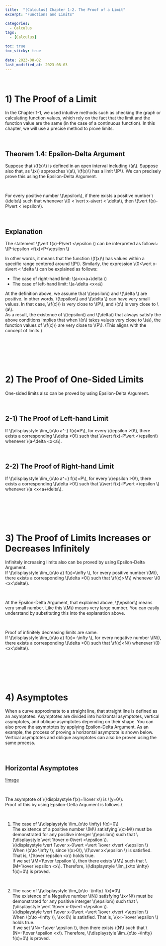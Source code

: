 ```yaml
---
title:  "[Calculus] Chapter 1-2. The Proof of a Limit"
excerpt: "Functions and Limits"

categories:
  - Calculus
tags:
  - [Calculus]

toc: true
toc_sticky: true
 
date: 2023-08-02
last_modified_at: 2023-08-03
---
```


&nbsp;

# 1) The Proof of a Limit
In the Chapter 1-1, we used intuitive methods such as checking the graph or calculating function values, which rely on the fact that the limit and the function value are the same (in the case of a continuous function). In this chapter, we will use a precise method to prove limits.

&nbsp;

## Theorem 1.4: Epsilon-Delta Argument
Suppose that \\(f(x)\\) is defined in an open interval including \\(a\\). Suppose also that, as \\(x\\) approaches \\(a\\), \\(f(x)\\) has a limit \\(P\\). We can precisely prove this using the Epsilon-Delta Argument.

&nbsp;

For every positive number \\(\epsilon\\), if there exists a positive number \\(\delta\\) such that whenever \\(0 < \vert x-a\vert < \delta\\), then \\(\vert f(x)-P\vert < \epsilon\\).

&nbsp;

## Explanation ##
The statement \\(\vert f(x)-P\vert <\epsilon \\) can be interpreted as follows:\
\\(P-\epsilon <f(x)<P+\epsilon \\)

In other words, it means that the function \\(f(x)\\) has values within a specific range centered around \\(P\\). Similarly, the expression \\(0<\vert x-a\vert < \delta \\) can be explained as follows:

- The case of right-hand limit: \\(a<x<a+\delta \\)
- The case of left-hand limit: \\(a-\delta <x<a\\)

At the definition above, we assume that \\(\epsilon\\) and \\(\delta \\) are positive. In other words, \\(\epsilon\\) and \\(\delta \\) can have very small values. In that case, \\(f(x)\\) is very close to \\(P\\), and \\(x\\) is very close to \\(a\\).\
As a result, the existence of \\(\epsilon\\) and \\(\delta\\) that always  satisfy the above conditions implies that when \\(x\\) takes values very close to \\(a\\), the function values of \\(f(x)\\) are very close to \\(P\\). (This aligns with the concept of limits.)

&nbsp;

&nbsp;

&nbsp;

# 2) The Proof of One-Sided Limits
One-sided limits also can be proved by using Epsilon-Delta Argument.

&nbsp;

## 2-1) The Proof of Left-hand Limit
If \\(\displaystyle \lim_{x\to a^-} f(x)=P\\), for every \\(\epsilon >0\\), there exists a corresponding \\(\delta >0\\) such that \\(\vert f(x)-P\vert <\epsilon\\) whenever \\(a-\delta <x<a\\).

&nbsp;

## 2-2) The Proof of Right-hand Limit
If \\(\displaystyle \lim_{x\to a^+} f(x)=P\\), for every \\(\epsilon >0\\), there exists a corresponding \\(\delta >0\\) such that \\(\vert f(x)-P\vert <\epsilon \\) whenever \\(a <x<a+\delta\\).

&nbsp;

&nbsp;

&nbsp;

# 3) The Proof of Limits Increases or Decreases Infinitely
Infinitely increasing limits also can be proved by using Epsilon-Delta Argument.\
If \\(\displaystyle \lim_{x\to a} f(x)=\infty \\), for every positive number \\(M\\), there exists a corresponding \\(\delta >0\\) such that \\(f(x)>M\\) whenever \\(0 <x<\delta\\).

&nbsp;

At the Epsilon-Delta Argument, that explained above, \\(\epsilon\\) means very small number. Like this \\(M\\) means very large number. You can easily understand by substituting this into the explanation above.

&nbsp;

Proof of infinitely decreasing limits are same.\
If \\(\displaystyle \lim_{x\to a} f(x)=-\infty \\), for every negative number \\(N\\), there exists a corresponding \\(\delta >0\\) such that \\(f(x)<N\\) whenever \\(0 <x<\delta\\).

&nbsp;

&nbsp;

&nbsp;

# 4) Asymptotes
When a curve approximate to a straight line, that straight line is defined as an asymptotes. Asymptotes are divided into horizontal asymptotes, vertical asymptotes, and oblique asymptotes depending on their shape. You can also prove the asymptotes by applying Epsilon-Delta Argument. As an example, the process of proving a horizontal asymptote is shown below. Vertical asymptotes and oblique asymptotes can also be proven using the same process.

&nbsp;

## Horizontal Asymptotes
[!image](/assets/images/calculus1.6.png)

&nbsp;

The asymptote of \\(\displaystyle f(x)=1\over x\\) is \\(y=0\\).\
Proof of this by using Epsilon-Delta Argument is follows.\

&nbsp;

1) The case of \\(\displaystyle \lim_{x\to \infty} f(x)=0\\)\
The existence of a positive number \\(M\\) satisfying \\(x>M\\) must be demonstrated for any positive interger \\(\epsilon\\) such that \\(\displaystyle \vert 1\over x-0\vert <\epsilon \\).\
\\(\displaystyle \vert 1\over x-0\vert =\vert 1\over x\vert <\epsilon \\)\
When \\(x\to \infty \\), since \\(x>0\\), \\(1\over x<\epsilon \\) is satisfied. That is, \\(1\over \epsilon <x\\) holds true.\
If we set \\(M=1\over \epsilon \\), then there exists \\(M\\) such that \\(M=1\over \epsilon <x\\). Therefore, \\(\displaystyle \lim_{x\to \infty} f(x)=0\\) is proved.

&nbsp;

2) The case of \\(\displaystyle \lim_{x\to -\infty} f(x)=0\\)\
The existence of a Negative number \\(N\\) satisfying \\(x<N\\) must be demonstrated for any positive interger \\(\epsilon\\) such that \\(\displaystyle \vert 1\over x-0\vert <\epsilon \\).\
\\(\displaystyle \vert 1\over x-0\vert =\vert 1\over x\vert <\epsilon \\)\
When \\(x\to -\infty \\), \\(x<0\\) is satisfied. That is, \\(x<-1\over \epsilon \\) holds true.\
If we set \\(N=-1\over \epsilon \\), then there exists \\(N\\) such that \\(N=-1\over \epsilon <x\\). Therefore, \\(\displaystyle \lim_{x\to -\infty} f(x)=0\\) is proved.
